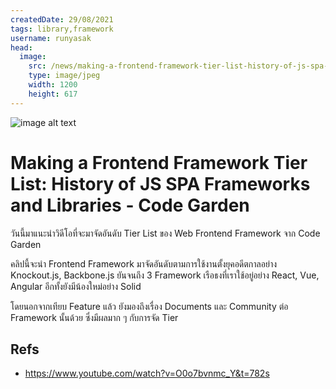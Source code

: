 ```yaml
---
createdDate: 29/08/2021
tags: library,framework
username: runyasak
head:
  image:
    src: /news/making-a-frontend-framework-tier-list-history-of-js-spa-frameworks-and-libraries/og.jpeg
    type: image/jpeg
    width: 1200
    height: 617
---
```


![image alt text](/news/making-a-frontend-framework-tier-list-history-of-js-spa-frameworks-and-libraries/image-1.jpeg)

# Making a Frontend Framework Tier List: History of JS SPA Frameworks and Libraries - Code Garden

วันนี้มาแนะนำวิดีโอที่จะมาจัดอันดับ Tier List ของ Web Frontend Framework จาก Code Garden

คลิปนี้จะนำ Frontend Framework มาจัดอันดับตามการใช้งานตั้งยุคอดีตกาลอย่าง Knockout.js, Backbone.js ยันจนถึง 3 Framework เรือธงที่เราใช้อยู่อย่าง React, Vue, Angular อีกทั้งยังมีน้องใหม่อย่าง Solid

โดยนอกจากเทียบ Feature แล้ว ยังมองถึงเรื่อง Documents และ Community ต่อ Framework นั้นด้วย ซึ่งมีผลมาก ๆ กับการจัด Tier

## Refs
- https://www.youtube.com/watch?v=O0o7bvnmc_Y&t=782s
